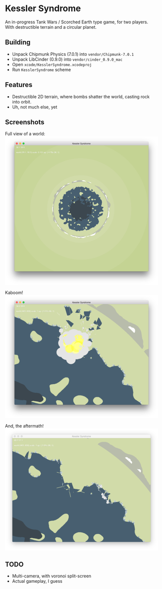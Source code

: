 # Kessler Syndrome
An in-progress Tank Wars / Scorched Earth type game, for two players. With destructible terrain and a circular planet.

## Building

- Unpack Chipmunk Physics (7.0.1) into `vendor/Chipmunk-7.0.1`
- Unpack LibCinder (0.9.0) into `vendor/cinder_0.9.0_mac`
- Open `xcode/KesslerSyndrome.xcodeproj`
- Run `KesslerSyndrome` scheme

## Features

- Destructible 2D terrain, where bombs shatter the world, casting rock into orbit. 
- Uh, not much else, yet

## Screenshots

Full view of a world:
![World](readme-assets/world.png)

Kaboom!
![Kaboom](readme-assets/boom.png)

And, the aftermath!
![Aftermath](readme-assets/post-boom.png)

## TODO
- Multi-camera, with voronoi split-screen
- Actual gameplay, I guess